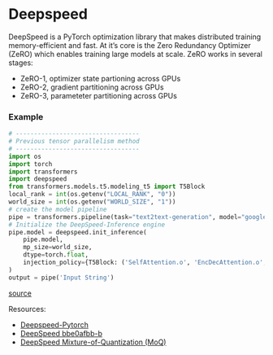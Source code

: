 # Deepspeed
DeepSpeed is a PyTorch optimization library that makes distributed training memory-efficient and fast. At it’s core is the Zero Redundancy Optimizer (ZeRO) which enables training large models at scale. ZeRO works in several stages:

- ZeRO-1, optimizer state partioning across GPUs
- ZeRO-2, gradient partitioning across GPUs
- ZeRO-3, parameteter partitioning across GPUs

### Example
```py
# ----------------------------------
# Previous tensor parallelism method
# ----------------------------------
import os
import torch
import transformers
import deepspeed
from transformers.models.t5.modeling_t5 import T5Block
local_rank = int(os.getenv("LOCAL_RANK", "0"))
world_size = int(os.getenv("WORLD_SIZE", "1"))
# create the model pipeline
pipe = transformers.pipeline(task="text2text-generation", model="google/t5-v1_1-small", device=local_rank)
# Initialize the DeepSpeed-Inference engine
pipe.model = deepspeed.init_inference(
    pipe.model,
    mp_size=world_size,
    dtype=torch.float,
    injection_policy={T5Block: ('SelfAttention.o', 'EncDecAttention.o', 'DenseReluDense.wo')}
)
output = pipe('Input String')
```
[source](https://www.deepspeed.ai/tutorials/automatic-tensor-parallelism/)


Resources:
- [Deepspeed-Pytorch](https://lightning.ai/docs/pytorch/1.9.4/_modules/pytorch_lightning/strategies/deepspeed.html)
- [DeepSpeed bbe0afbb-b](https://www.kaggle.com/code/kerneler/starter-deepspeed-bbe0afbb-b/data)
- [DeepSpeed Mixture-of-Quantization (MoQ)](https://www.deepspeed.ai/tutorials/MoQ-tutorial/)

